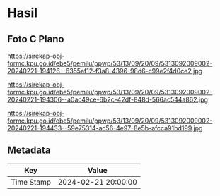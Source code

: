 # Hasil

## Foto C Plano

https://sirekap-obj-formc.kpu.go.id/ebe5/pemilu/ppwp/53/13/09/20/09/5313092009002-20240221-194126--6355af12-f3a8-4396-98d6-c99e2f4d0ce2.jpg

https://sirekap-obj-formc.kpu.go.id/ebe5/pemilu/ppwp/53/13/09/20/09/5313092009002-20240221-194306--a0ac49ce-6b2c-42df-848d-566ac544a862.jpg

https://sirekap-obj-formc.kpu.go.id/ebe5/pemilu/ppwp/53/13/09/20/09/5313092009002-20240221-194433--59e75314-ac56-4e97-8e5b-afcca91bd199.jpg


## Metadata

| Key        | Value               |
| ---------- | ------------------- |
| Time Stamp | 2024-02-21 20:00:00 |



